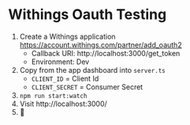 # Withings Oauth Testing

1. Create a Withings application https://account.withings.com/partner/add_oauth2
    - Callback URI: http://localhost:3000/get_token
    - Environment: Dev
2. Copy from the app dashboard into `server.ts`
    - `CLIENT_ID` = Client Id
    - `CLIENT_SECRET` = Consumer Secret
3. `npm run start:watch`
4. Visit http://localhost:3000/
5. :handshake:
